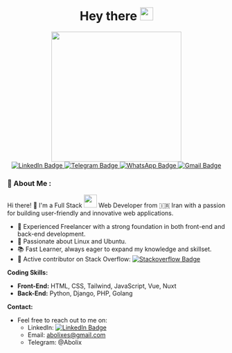 <div id="header" align="center">
  <h1>
    Hey there
    <img src="https://media.giphy.com/media/hvRJCLFzcasrR4ia7z/giphy.gif" width="30"/>
  </h1>
  <img src="https://media.giphy.com/media/3ogwFGEHrVxusDbDjO/giphy.gif" width="300"/>
  
  <div id="badges">
  <a href="https://www.linkedin.com/in/abolfazl-ghaemi-09a65710b/">
    <img src="https://img.shields.io/badge/LinkedIn-blue?style=for-the-badge&logo=linkedin&logoColor=white" alt="LinkedIn Badge"/>
  </a>
  <a href="https://t.me/abolix">
    <img src="https://img.shields.io/badge/Telegram-white?style=for-the-badge&logo=telegram&logoColor=white" alt="Telegram Badge"/>
  </a>
  <a href="https://wa.link/vqdi26">
    <img src="https://img.shields.io/badge/Whatsapp-emerald?style=for-the-badge&logo=whatsapp&logoColor=white" alt="WhatsApp Badge"/>
  </a>
  <a href="mailto:abolixes@gmail.com">
    <img src="https://img.shields.io/badge/Gmail-red?style=for-the-badge&logo=gmail&logoColor=white" alt="Gmail Badge"/>
  </a>
  </div>
  
</div>

### 🙂 About Me :
Hi there! 👋 I'm a Full Stack  <img src="https://media.giphy.com/media/WUlplcMpOCEmTGBtBW/giphy.gif" width="30"> Web Developer from 🇮🇷 Iran with a passion for building user-friendly and innovative web applications.

* 💼 Experienced Freelancer with a strong foundation in both front-end and back-end development.
* 🐧 Passionate about Linux and Ubuntu.
* 📚 Fast Learner, always eager to expand my knowledge and skillset.
* 🤝 Active contributor on Stack Overflow: [![Stackoverflow Badge](https://img.shields.io/badge/-my_stackoverflow-orange?style=flat&logo=Stackoverflow&logoColor=white)](https://stackoverflow.com/users/4949062/abolfazl-ghaemi)

**Coding Skills:**

* **Front-End:** HTML, CSS, Tailwind, JavaScript, Vue, Nuxt
* **Back-End:** Python, Django, PHP, Golang


**Contact:**

* Feel free to reach out to me on:
    * LinkedIn: [![LinkedIn Badge](https://img.shields.io/badge/LinkedIn-blue?style=for-the-badge&logo=linkedin&logoColor=white)](https://www.linkedin.com/in/abolfazl-ghaemi-09a65710b/)
    * Email: abolixes@gmail.com
    * Telegram: @Abolix


<!--


Here are some ideas to get you started:

- 🔭 I’m currently working on ...
- 🌱 I’m currently learning ...
- 👯 I’m looking to collaborate on ...
- 🤔 I’m looking for help with ...
- 💬 Ask me about ...
- 📫 How to reach me: ...
- 😄 Pronouns: ...
- ⚡ Fun fact: ...
-->
